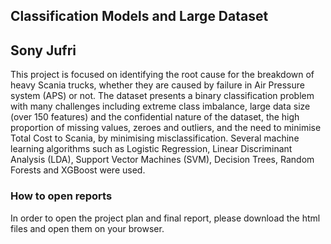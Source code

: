 ## Classification Models and Large Dataset

## Sony Jufri
This project is focused on identifying the root cause for the breakdown of heavy Scania trucks, whether they are caused by failure in Air Pressure system (APS) or not. The dataset presents a binary classification problem with many challenges including extreme class imbalance, large data size (over 150 features) and the confidential nature of the dataset, the high proportion of missing values, zeroes and outliers, and the need to minimise Total Cost to Scania, by minimising misclassification. Several machine learning algorithms such as Logistic Regression, Linear Discriminant Analysis (LDA), Support Vector Machines (SVM), Decision Trees, Random Forests and XGBoost were used.

### How to open reports
In order to open the project plan and final report, please download the html files and open them on your browser.
